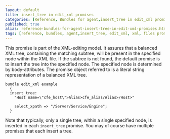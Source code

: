 ```yaml
---
layout: default
title: insert_tree in edit_xml promises
categories: [Reference, Bundles for agent,insert_tree in edit_xml promises]
published: true
alias: reference-bundles-for-agent-insert-tree-in-edit-xml-promises.html
tags: [reference, bundles, agent,insert_tree, edit_xml, xml, files promises]
---
```

  
This promise is part of the XML-editing model. It assures that a
balanced XML tree, containing the matching subtree, will be present in
the specified node within the XML file. If the subtree is not found, the
default promise is to insert the tree into the specified node. The
specified node is determined by body-attributes. The promise object
referred to is a literal string representation of a balanced XML tree.

  

```cf3
bundle edit_xml example
  {
  insert_tree:
    "Host name=\"cfe_host\">Alias>cfe_alias/Alias>/Host>"

    select_xpath => "/Server/Service/Engine";
  }
```

  

Note that typically, only a single tree, within a single specified node,
is inserted in each `insert_tree` promise. You may of course have
multiple promises that each insert a tree.
